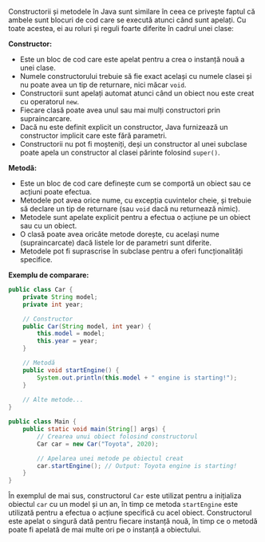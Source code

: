 
Constructorii și metodele în Java sunt similare în ceea ce privește faptul că ambele sunt blocuri de cod care se execută atunci când sunt apelați. Cu toate acestea, ei au roluri și reguli foarte diferite în cadrul unei clase:

**Constructor:**
- Este un bloc de cod care este apelat pentru a crea o instanță nouă a unei clase.
- Numele constructorului trebuie să fie exact același cu numele clasei și nu poate avea un tip de returnare, nici măcar `void`.
- Constructorii sunt apelați automat atunci când un obiect nou este creat cu operatorul `new`.
- Fiecare clasă poate avea unul sau mai mulți constructori prin supraincarcare.
- Dacă nu este definit explicit un constructor, Java furnizează un constructor implicit care este fără parametri.
- Constructorii nu pot fi moșteniți, deși un constructor al unei subclase poate apela un constructor al clasei părinte folosind `super()`.

**Metodă:**
- Este un bloc de cod care definește cum se comportă un obiect sau ce acțiuni poate efectua.
- Metodele pot avea orice nume, cu excepția cuvintelor cheie, și trebuie să declare un tip de returnare (sau `void` dacă nu returnează nimic).
- Metodele sunt apelate explicit pentru a efectua o acțiune pe un obiect sau cu un obiect.
- O clasă poate avea oricâte metode dorește, cu același nume (supraincarcate) dacă listele lor de parametri sunt diferite.
- Metodele pot fi suprascrise în subclase pentru a oferi funcționalități specifice.

**Exemplu de comparare:**

```java
public class Car {
    private String model;
    private int year;

    // Constructor
    public Car(String model, int year) {
        this.model = model;
        this.year = year;
    }

    // Metodă
    public void startEngine() {
        System.out.println(this.model + " engine is starting!");
    }
    
    // Alte metode...
}

public class Main {
    public static void main(String[] args) {
        // Crearea unui obiect folosind constructorul
        Car car = new Car("Toyota", 2020);

        // Apelarea unei metode pe obiectul creat
        car.startEngine(); // Output: Toyota engine is starting!
    }
}
```

În exemplul de mai sus, constructorul `Car` este utilizat pentru a inițializa obiectul `car` cu un model și un an, în timp ce metoda `startEngine` este utilizată pentru a efectua o acțiune specifică cu acel obiect. Constructorul este apelat o singură dată pentru fiecare instanță nouă, în timp ce o metodă poate fi apelată de mai multe ori pe o instanță a obiectului.
